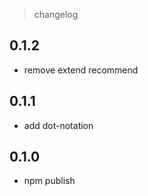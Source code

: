 > changelog

## 0.1.2

* remove extend recommend
## 0.1.1

* add dot-notation
## 0.1.0

* npm publish
